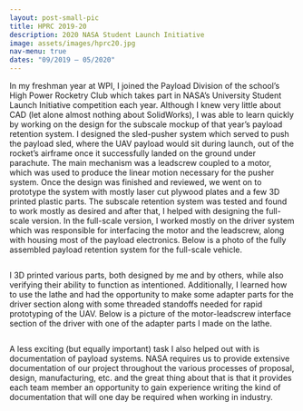 ```yaml
---
layout: post-small-pic
title: HPRC 2019-20
description: 2020 NASA Student Launch Initiative
image: assets/images/hprc20.jpg
nav-menu: true
dates: "09/2019 – 05/2020"
---
```


In my freshman year at WPI, I joined the Payload Division of the school’s High Power Rocketry Club which takes part in NASA’s University Student Launch Initiative competition each year. Although I knew very little about CAD (let alone almost nothing about SolidWorks), I was able to learn quickly by working on the design for the subscale mockup of that year’s payload retention system. I designed the sled-pusher system which served to push the payload sled, where the UAV payload would sit during launch, out of the rocket’s airframe once it successfully landed on the ground under parachute. The main mechanism was a leadscrew coupled to a motor, which was used to produce the linear motion necessary for the pusher system. Once the design was finished and reviewed, we went on to prototype the system with mostly laser cut plywood plates and a few 3D printed plastic parts. The subscale retention system was tested and found to work mostly as desired and after that, I helped with designing the full-scale version. In the full-scale version, I worked mostly on the driver system which was responsible for interfacing the motor and the leadscrew, along with housing most of the payload electronics. Below is a photo of the fully assembled payload retention system for the full-scale vehicle.

<span class="image fit-small"><img src="{% link assets/images/hprc20/retention.jpg %}" alt="" /></span>

I 3D printed various parts, both designed by me and by others, while also verifying their ability to function as intentioned. Additionally, I learned how to use the lathe and had the opportunity to make some adapter parts for the driver section along with some threaded standoffs needed for rapid prototyping of the UAV. Below is a picture of the motor-leadscrew interface section of the driver with one of the adapter parts I made on the lathe.

<span class="image fit-small"><img src="{% link assets/images/hprc20/leadscrew-adapter.jpg %}" alt="" /></span>

A less exciting (but equally important) task I also helped out with is documentation of payload systems. NASA requires us to provide extensive documentation of our project throughout the various processes of proposal, design, manufacturing, etc. and the great thing about that is that it provides each team member an opportunity to gain experience writing the kind of documentation that will one day be required when working in industry.
